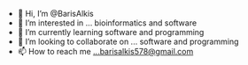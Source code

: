 - 👋 Hi, I’m @BarisAlkis
- 👀 I’m interested in ... bioinformatics and software 
- 🌱 I’m currently learning  software and programming
- 💞️ I’m looking to collaborate on ... software and programming        
- 📫 How to reach me ...barisalkis578@gmail.com
<!---
BarisAlkis/BarisAlkis is a ✨ special ✨ repository because its `README.md` (this file) appears on your GitHub profile.
You can click the Preview link to take a look at your changes.
--->
